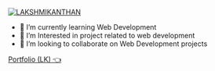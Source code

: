 [![LAKSHMIKANTHAN](https://user-images.githubusercontent.com/84187173/236680424-c012cf64-acb2-402b-839f-f942902e9a42.png)](https://www.linkedin.com/in/lakshmikanthan-g-90bba4213)

- 🚀 I’m currently learning Web Development
- 🔭 I’m Interested in project related to web development
- 👯 I’m looking to collaborate on Web Development projects
<p><a href="https://lakshmikanthan-g.github.io/Portfolio/" target="_blank">Portfolio (LK) 👈 </a></p>
